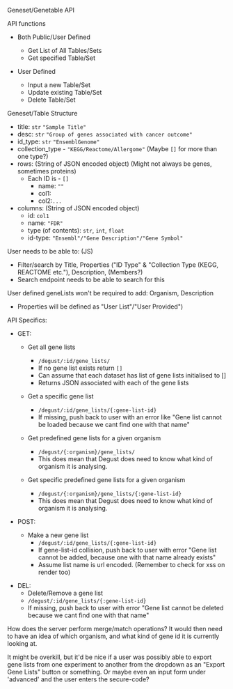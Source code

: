 Geneset/Genetable API

API functions

- Both Public/User Defined
	* Get List of All Tables/Sets
	* Get specified Table/Set

- User Defined
	* Input a new Table/Set
	* Update existing Table/Set
	* Delete Table/Set

Geneset/Table Structure
* title: `str` `"Sample Title"`
* desc: `str` `"Group of genes associated with cancer outcome"`
* id_type: `str` `"EnsemblGenome"`
* collection_type - `"KEGG/Reactome/Allergome"` (Maybe `[]` for more than one type?)
* rows: (String of JSON encoded object) (Might not always be genes, sometimes proteins)
	* Each ID is - `[]`
        * name: `""`
        * col1:
        * col2:`...`
* columns: (String of JSON encoded object)
    * id: `col1`
    * name: `"FDR"`
    * type (of contents): `str`, `int`, `float`
    * id-type: `"Ensembl"/"Gene Description"/"Gene Symbol"`


User needs to be able to: (JS)
* Filter/search by Title, Properties ("ID Type" & "Collection Type (KEGG, REACTOME etc."), Description, (Members?)
* Search endpoint needs to be able to search for this

User defined geneLists won't be required to add: Organism, Description
- Properties will be defined as "User List"/"User Provided")

API Specifics:
* GET:
    * Get all gene lists
        * `/degust/:id/gene_lists/`
        * If no gene list exists return `[]`
        * Can assume that each dataset has list of gene lists initialised to []
        * Returns JSON associated with each of the gene lists
    * Get a specific gene list
        * `/degust/:id/gene_lists/{:gene-list-id}`
        * If missing, push back to user with an error like "Gene list cannot be loaded because we cant find one with that name"

    * Get predefined gene lists for a given organism
        * `/degust/{:organism}/gene_lists/`
        * This does mean that Degust does need to know what kind of organism it is analysing.
    * Get specific predefined gene lists for a given organism
        * `/degust/{:organism}/gene_lists/{:gene-list-id}`
        * This does mean that Degust does need to know what kind of organism it is analysing.

* POST:
    * Make a new gene list
        * `/degust/:id/gene_lists/{:gene-list-id}`
        * If gene-list-id collision, push back to user with error "Gene list cannot be added, because one with that name already exists"
        * Assume list name is url encoded. (Remember to check for xss on render too)

<!-- For future
    * Update an existing gene list's genes
        * `/degust/:id/gene_lists/{:gene-list-id}/genes`
        * Post directly to a given gene list to replace the existing array of genes
    * Update an existing gene list's properties
        * `/degust/:id/gene_lists/{:gene-list-id}/properties`
        * Post directly to a given gene list to replace the existing properties
-->
* DEL:
    * Delete/Remove a gene list
    * `/degust/:id/gene_lists/{:gene-list-id}`
    * If missing, push back to user with error "Gene list cannot be deleted because we cant find one with that name"

How does the server perform merge/match operations?
It would then need to have an idea of which organism, and what kind of gene id it is currently looking at.

It might be overkill, but it'd be nice if a user was possibly able to export gene lists from one experiment to another from the dropdown as an "Export Gene Lists" button or something. Or maybe even an input form under 'advanced' and the user enters the secure-code?